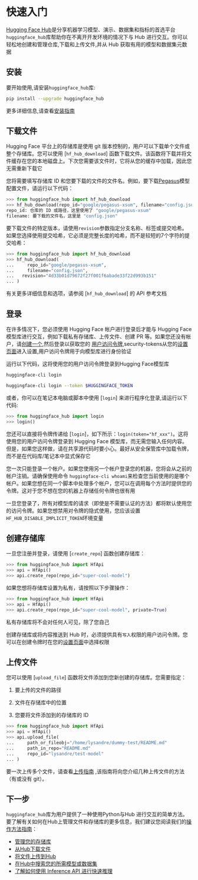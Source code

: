 <!--⚠️ Note that this file is in Markdown but contains specific syntax for our doc-builder (similar to MDX) that may not be
rendered properly in your Markdown viewer.
-->

# 快速入门

[Hugging Face Hub](https://hf-mirror.com/)是分享机器学习模型、演示、数据集和指标的首选平台`huggingface_hub`库帮助你在不离开开发环境的情况下与 Hub 进行交互。你可以轻松地创建和管理仓库,下载和上传文件,并从 Hub 获取有用的模型和数据集元数据

## 安装

要开始使用,请安装`huggingface_hub`库:

```bash
pip install --upgrade huggingface_hub
```

更多详细信息,请查看[安装指南](installation)

## 下载文件

Hugging Face 平台上的存储库是使用 git 版本控制的，用户可以下载单个文件或整个存储库。您可以使用 [`hf_hub_download`] 函数下载文件。该函数将下载并将文件缓存在您的本地磁盘上。下次您需要该文件时，它将从您的缓存中加载，因此您无需重新下载它

您将需要填写存储库 ID 和您要下载的文件的文件名。例如，要下载[Pegasus](https://hf-mirror.com/google/pegasus-xsum)模型配置文件，请运行以下代码：

```py
>>> from huggingface_hub import hf_hub_download
>>> hf_hub_download(repo_id="google/pegasus-xsum", filename="config.json")
repo_id: 仓库的 ID 或路径，这里使用了 "google/pegasus-xsum"
filename: 要下载的文件名，这里是 "config.json"
```

要下载文件的特定版本，请使用`revision`参数指定分支名称、标签或提交哈希。如果您选择使用提交哈希，它必须是完整长度的哈希，而不是较短的7个字符的提交哈希：

```py
>>> from huggingface_hub import hf_hub_download
>>> hf_hub_download(
...     repo_id="google/pegasus-xsum",
...     filename="config.json",
...   revision="4d33b01d79672f27f001f6abade33f22d993b151"
... )
```

有关更多详细信息和选项，请参阅 [`hf_hub_download`] 的 API 参考文档

## 登录

在许多情况下，您必须使用 Hugging Face 帐户进行登录后才能与 Hugging Face 模型库进行交互，例如下载私有存储库、上传文件、创建 PR 等。如果您还没有帐户，请[创建一个](https://hf-mirror.com/join),然后登录以获取您的 [用户访问令牌](https://hf-mirror.com/docs/hub/security-tokens),security-tokens从您的[设置页面](https://hf-mirror.com/settings/tokens)进入设置,用户访问令牌用于向模型库进行身份验证

运行以下代码，这将使用您的用户访问令牌登录到Hugging Face模型库

```bash
huggingface-cli login

huggingface-cli login --token $HUGGINGFACE_TOKEN
```

或者，你可以在笔记本电脑或脚本中使用 [`login`] 来进行程序化登录,请运行以下代码:

```py
>>> from huggingface_hub import login
>>> login()
```

您还可以直接将令牌传递给 [`login`]，如下所示：`login(token="hf_xxx")`。这将使用您的用户访问令牌登录到 Hugging Face 模型库，而无需您输入任何内容。但是，如果您这样做，请在共享源代码时要小心。最好从安全保管库中加载令牌，而不是在代码库/笔记本中显式保存它

您一次只能登录一个帐户。如果您使用另一个帐户登录您的机器，您将会从之前的帐户注销。请确保使用命令 `huggingface-cli whoami`来检查您当前使用的是哪个帐户。如果您想在同一个脚本中处理多个帐户，您可以在调用每个方法时提供您的令牌。这对于您不想在您的机器上存储任何令牌也很有用

<Tip warning={true}>

一旦您登录了，所有对模型库的请求（即使是不需要认证的方法）都将默认使用您的访问令牌。如果您想禁用对令牌的隐式使用，您应该设置`HF_HUB_DISABLE_IMPLICIT_TOKEN`环境变量

</Tip>

## 创建存储库

一旦您注册并登录，请使用 [`create_repo`] 函数创建存储库：

```py
>>> from huggingface_hub import HfApi
>>> api = HfApi()
>>> api.create_repo(repo_id="super-cool-model")
```
如果您想将存储库设置为私有，请按照以下步骤操作：

```py
>>> from huggingface_hub import HfApi
>>> api = HfApi()
>>> api.create_repo(repo_id="super-cool-model", private=True)
```
私有存储库将不会对任何人可见，除了您自己

<Tip>

创建存储库或将内容推送到 Hub 时，必须提供具有`写入`权限的用户访问令牌。您可以在创建令牌时在您的[设置页面](https://hf-mirror.com/settings/tokens)中选择权限

</Tip>

## 上传文件

您可以使用 [`upload_file`] 函数将文件添加到您新创建的存储库。您需要指定：

1. 要上传的文件的路径

2. 文件在存储库中的位置

3. 您要将文件添加到的存储库的 ID

```py
>>> from huggingface_hub import HfApi
>>> api = HfApi()
>>> api.upload_file(
...     path_or_fileobj="/home/lysandre/dummy-test/README.md"
...     path_in_repo="README.md"
...     repo_id="lysandre/test-model"
... )
```

要一次上传多个文件，请查看[上传指南](./guides/upload) ,该指南将向您介绍几种上传文件的方法（有或没有 git）。

## 下一步

`huggingface_hub`库为用户提供了一种使用Python与Hub 进行交互的简单方法。要了解有关如何在Hub上管理文件和存储库的更多信息，我们建议您阅读我们的[操作方法指南](./guides/overview)：

- [管理您的存储库](./guides/repository)
- [从Hub下载文件](./guides/download)
- [将文件上传到Hub](./guides/upload)
- [在Hub中搜索您的所需模型或数据集](./guides/search)
- [了解如何使用 Inference API 进行快速推理](./guides/inference)
